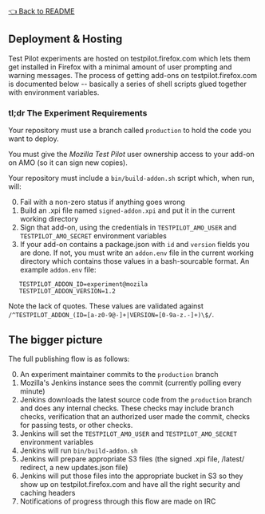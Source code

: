 [👈 Back to README](../../README.md)

## Deployment & Hosting

Test Pilot experiments are hosted on testpilot.firefox.com which lets them get
installed in Firefox with a minimal amount of user prompting and warning
messages.  The process of getting add-ons on testpilot.firefox.com is
documented below -- basically a series of shell scripts glued together with
environment variables.

### tl;dr The Experiment Requirements

Your repository must use a branch called `production` to hold the code you want
to deploy.

You must give the *Mozilla Test Pilot* user ownership access to your add-on on
AMO (so it can sign new copies).

Your repository must include a `bin/build-addon.sh` script which, when run,
will:

0. Fail with a non-zero status if anything goes wrong
0. Build an .xpi file named `signed-addon.xpi` and put it in the
   current working directory
0. Sign that add-on, using the credentials in `TESTPILOT_AMO_USER` and
   `TESTPILOT_AMO_SECRET` environment variables
0. If your add-on contains a package.json with `id` and `version` fields you
   are done.  If not, you must write an `addon.env` file in the current working
   directory which contains those values in a bash-sourcable format.  An
   example `addon.env` file:
```
   TESTPILOT_ADDON_ID=experiment@mozila
   TESTPILOT_ADDON_VERSION=1.2
```
Note the lack of quotes.  These values are validated against `/^TESTPILOT_ADDON_(ID=[a-z0-9@-]+|VERSION=[0-9a-z.-]+)\$/`.


## The bigger picture

The full publishing flow is as follows:

0. An experiment maintainer commits to the `production` branch
0. Mozilla's Jenkins instance sees the commit (currently polling every minute)
0. Jenkins downloads the latest source code from the `production` branch and
   does any internal checks.  These checks may include branch checks,
   verification that an authorized user made the commit, checks for passing
   tests, or other checks.
0. Jenkins will set the `TESTPILOT_AMO_USER` and `TESTPILOT_AMO_SECRET`
   environment variables
0. Jenkins will run `bin/build-addon.sh`
0. Jenkins will prepare appropriate S3 files (the signed .xpi file, /latest/
   redirect, a new updates.json file)
0. Jenkins will put those files into the appropriate bucket in S3 so they show
   up on testpilot.firefox.com and have all the right security and caching
   headers
0. Notifications of progress through this flow are made on IRC
